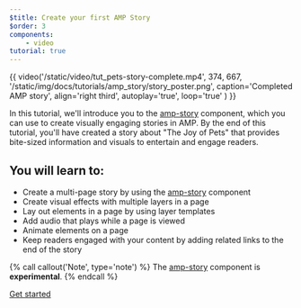 ```yaml
---
$title: Create your first AMP Story
$order: 3
components:
    - video
tutorial: true
---
```


{{ video('/static/video/tut_pets-story-complete.mp4', 374, 667, '/static/img/docs/tutorials/amp_story/story_poster.png', caption='Completed AMP story', align='right third', autoplay='true', loop='true' ) }}

In this tutorial, we'll introduce you to the [amp-story](/docs/reference/components/amp-story.html) component, which you can use to create visually engaging stories in AMP. By the end of this tutorial, you'll have created a story about "The Joy of Pets" that provides bite-sized information and visuals to entertain and engage readers.

## You will learn to:

- Create a multi-page story by using the [amp-story](/docs/reference/components/amp-story.html) component
- Create visual effects with multiple layers in a page
- Lay out elements in a page by using layer templates
- Add audio that plays while a page is viewed
- Animate elements on a page
- Keep readers engaged with your content by adding related links to the end of the story

{% call callout('Note', type='note') %} The [amp-story](/docs/reference/components/amp-story.html) component is **experimental**. {% endcall %}

<div class="start-button">
<a class="button" href="/docs/getting_started/visual_story/setting_up.html"><span class="arrow-next">Get started</span></a>
</div>
